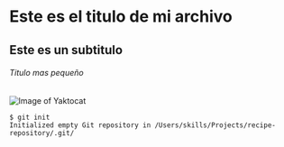 # Este es el titulo de mi archivo
## Este es un subtitulo
###### Titulo mas pequeño
![Image of Yaktocat](https://octodex.github.com/images/yaktocat.png)
```
$ git init
Initialized empty Git repository in /Users/skills/Projects/recipe-repository/.git/
```
